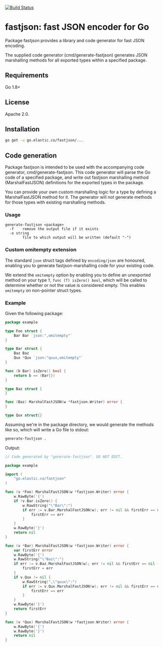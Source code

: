 [![Build Status](https://beats-ci.elastic.co/job/Library/job/go-fastjson-mbp/job/main/badge/icon)](https://beats-ci.elastic.co/job/Library/job/go-fastjson-mbp/job/main/)

# fastjson: fast JSON encoder for Go

Package fastjson provides a library and code generator for fast JSON encoding.

The supplied code generator (cmd/generate-fastjson) generates JSON marshalling
methods for all exported types within a specified package.

## Requirements

Go 1.8+

## License

Apache 2.0.

## Installation

```bash
go get -u go.elastic.co/fastjson/...
```

## Code generation

Package fastjson is intended to be used with the accompanying code generator,
cmd/generate-fastjson. This code generator will parse the Go code of a
specified package, and write out fastjson marshalling method (MarshalFastJSON)
definitions for the exported types in the package.

You can provide your own custom marshalling logic for a type by defining a
MarshalFastJSON method for it. The generator will not generate methods for
those types with existing marshalling methods.

### Usage

```
generate-fastjson <package>
  -f    remove the output file if it exists
  -o string
        file to which output will be written (default "-")
```

### Custom omitempty extension

The standard `json` struct tags defined by `encoding/json` are honoured,
enabling you to generate fastjson-marshalling code for your existing code.

We extend the `omitempty` option by enabling you to define an unexported
method on your type `T`, `func (T) isZero() bool`, which will be called
to determine whether or not the value is considered empty. This enables
`omitempty` on non-pointer struct types.

### Example

Given the following package:

```go
package example

type Foo struct {
	Bar Bar `json:",omitempty"`
}

type Bar struct {
	Baz Baz
	Qux *Qux `json:"quux,omitempty"`
}

func (b Bar) isZero() bool {
	return b == (Bar{})
}

type Baz struct {
}

func (Baz) MarshalFastJSON(w *fastjson.Writer) error {
}

type Qux struct{}
```

Assuming we're in the package directory, we would generate the methods like so,
which will write a Go file to stdout:

```bash
generate-fastjson .
```

Output:
```go
// Code generated by "generate-fastjson". DO NOT EDIT.

package example

import (
	"go.elastic.co/fastjson"
)

func (v *Foo) MarshalFastJSON(w *fastjson.Writer) error {
	w.RawByte('{')
	if !v.Bar.isZero() {
		w.RawString("\"Bar\":")
		if err := v.Bar.MarshalFastJSON(w); err != nil && firstErr == nil {
			firstErr == err
		}
	}
	w.RawByte('}')
	return nil
}

func (v *Bar) MarshalFastJSON(w *fastjson.Writer) error {
	var firstErr error
	w.RawByte('{')
	w.RawString("\"Baz\":")
	if err := v.Baz.MarshalFastJSON(w); err != nil && firstErr == nil {
		firstErr = err
	}
	if v.Qux != nil {
		w.RawString(",\"quux\":")
		if err := v.Qux.MarshalFastJSON(w); err != nil && firstErr == nil {
			firstErr == err
		}
	}
	w.RawByte('}')
	return firstErr
}

func (v *Qux) MarshalFastJSON(w *fastjson.Writer) error {
	w.RawByte('{')
	w.RawByte('}')
	return nil
}
```
